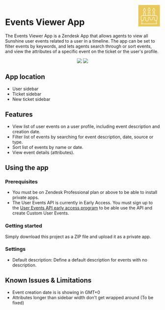 <img src="./assets/logo.png" align="right" title="CTI app logo" alt="App Logo" width="70px" height="70px">

# Events Viewer App

The Events Viewer App is a Zendesk App that allows agents to view all Sunshine user events related to a user in a timeline. The app can be set to filter events by keywords, and lets agents search through or sort events, and view the attributes of a specific event on the ticket or the user's profile.


<p align="center">
    <img src="https://cl.ly/e39dfbb6661a/Screen%252520Recording%2525202019-06-26%252520at%25252009.58%252520am.gif" width="600px">
    <img src="https://cl.ly/96e1d10c305b/download/Screen%252520Recording%2525202019-06-26%252520at%25252009.59%252520am.gif" width="250px">
</p>

## App location

* User sidebar
* Ticket sidebar
* New ticket sidebar

## Features

* View list of user events on a user profile, including event description and creation date. 
* Filter list of events by searching for event description, date, source or type.
* Sort list of events by name or date.
* View event details (attributes).

## Using the app

### Prerequisites

* You must be on Zendesk Professional plan or above to be able to install private apps. 
* The User Events API is currently in Early Access. You must sign up to the [User Events API early access program](https://develop.zendesk.com/hc/en-us/articles/360001844267-Using-the-User-Events-API-early-access-) to be able use the API and create Custom User Events.

### Getting started

Simply download this project as a ZIP file and upload it as a private app. 

### Settings

* Default description: Define a default description for events with no description. 

## Known Issues & Limitations

* Event creation date is is showing in GMT+0
* Attributes longer than sidebar width don't get wrapped around (To be fixed)
